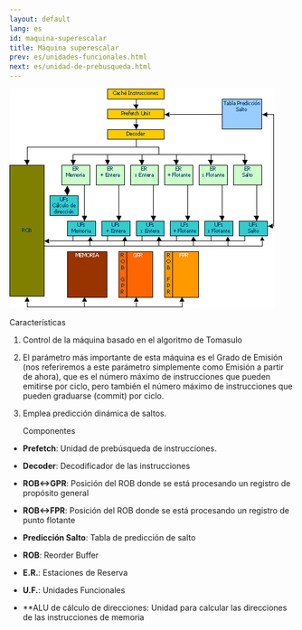 ```yaml
---
layout: default
lang: es
id: maquina-superescalar
title: Máquina superescalar
prev: es/unidades-funcionales.html
next: es/unidad-de-prebusqueda.html
---
```


![](imgs/bm40.png)

Características

1. Control de la máquina basado en el algoritmo de Tomasulo

2. El parámetro más importante de esta máquina es el Grado de Emisión (nos referiremos a este parámetro simplemente como Emisión a partir de ahora), que es el número máximo de instrucciones que pueden emitirse por ciclo, pero también el número máximo de instrucciones que pueden graduarse (commit) por ciclo.

3. Emplea predicción dinámica de saltos.


	Componentes

* **Prefetch**: Unidad de prebúsqueda de instrucciones.

* **Decoder**: Decodificador de las instrucciones

* **ROB<->GPR**: Posición del ROB donde se está procesando un registro de propósito general

* **ROB<->FPR**: Posición del ROB donde se está procesando un registro de punto flotante

* **Predicción Salto**: Tabla de predicción de salto

* **ROB**: Reorder Buffer

* **E.R.**: Estaciones de Reserva

* **U.F.**: Unidades Funcionales

* **ALU de cálculo de direcciones: Unidad para calcular las direcciones de las instrucciones de memoria
